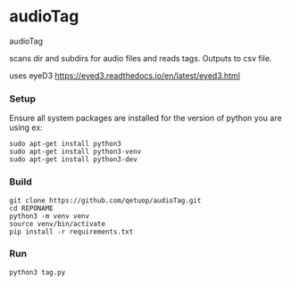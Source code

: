 # audioTag
audioTag

scans dir and subdirs for audio files and reads tags.  Outputs to csv file.

uses eyeD3
https://eyed3.readthedocs.io/en/latest/eyed3.html

### Setup
Ensure all system packages are installed for the version of python you are using ex:
```
sudo apt-get install python3
sudo apt-get install python3-venv
sudo apt-get install python3-dev
```

### Build
```
git clone https://github.com/qetuop/audioTag.git
cd REPONAME
python3 -m venv venv  
source venv/bin/activate
pip install -r requirements.txt

```

### Run
```python3 tag.py``` 
